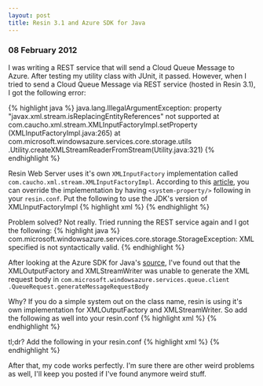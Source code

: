 ```yaml
---
layout: post
title: Resin 3.1 and Azure SDK for Java
---
```


<h3>08 February 2012</h3>

I was writing a REST service that will send a Cloud Queue Message to Azure. 
After testing my utility class with JUnit, it passed.
However, when I tried to send a Cloud Queue Message via REST service (hosted in Resin 3.1), I got the following error:

{% highlight java %}
java.lang.IllegalArgumentException: property 
  "javax.xml.stream.isReplacingEntityReferences" not supported
at com.caucho.xml.stream.XMLInputFactoryImpl.setProperty
  (XMLInputFactoryImpl.java:265)
at com.microsoft.windowsazure.services.core.storage.utils
  .Utility.createXMLStreamReaderFromStream(Utility.java:321)
{% endhighlight %}

Resin Web Server uses it's own `XMLInputFactory` implementation called `com.caucho.xml.stream.XMLInputFactoryImpl`.
According to this <a href="http://www.caucho.com/resin-3.1/doc/jaxp.xtp">article</a>, you can override the 
implementation by having `<system-property/>` following in your `resin.conf`.
Put the following to use the JDK's version of XMLInputFactoryImpl
{% highlight xml %}
<system-property javax.xml.stream.XMLInputFactory=
  "com.sun.xml.internal.stream.XMLInputFactoryImpl" />
{% endhighlight %}

Problem solved? Not really. Tried running the REST service again and I got the following:
{% highlight java %}
com.microsoft.windowsazure.services.core.storage.StorageException: 
  XML specified is not syntactically valid.
{% endhighlight %}

After looking at the Azure SDK for Java's <a href="https://github.com/WindowsAzure/azure-sdk-for-java">source</a>,
I've found out that the XMLOutputFactory and XMLStreamWriter was unable to generate the XML request body in
`com.microsoft.windowsazure.services.queue.client
  .QueueRequest.generateMessageRequestBody`

Why? If you do a simple system out on the class name, resin is using it's own implementation
for XMLOutputFactory and XMLStreamWriter.
So add the following as well into your resin.conf
{% highlight xml %}
<system-property javax.xml.stream.XMLOutputFactory=
  "com.sun.xml.internal.stream.XMLOutputFactoryImpl" />
<system-property javax.xml.stream.XMLStreamWriter=
  "com.sun.xml.internal.stream.writers.XMLStreamWriterImpl" />
{% endhighlight %}

tl;dr? Add the following in your resin.conf
{% highlight xml %}
<system-property javax.xml.stream.XMLInputFactory=
  "com.sun.xml.internal.stream.XMLInputFactoryImpl" />
<system-property javax.xml.stream.XMLOutputFactory=
  "com.sun.xml.internal.stream.XMLOutputFactoryImpl" />
<system-property javax.xml.stream.XMLStreamWriter=
  "com.sun.xml.internal.stream.writers.XMLStreamWriterImpl" />
{% endhighlight %}

After that, my code works perfectly. I'm sure there are other weird problems as well, 
I'll keep you posted if I've found anymore weird stuff.